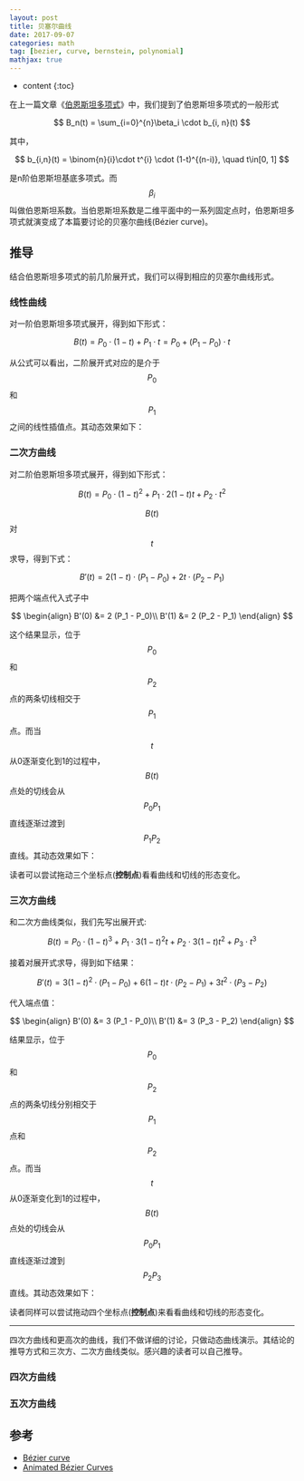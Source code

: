 ```yaml
---
layout: post
title: 贝塞尔曲线
date: 2017-09-07
categories: math
tag: [bezier, curve, bernstein, polynomial]
mathjax: true
---
```

* content
{:toc}

在上一篇文章《[伯恩斯坦多项式](/math/2017/09/06/bernstein-polynomial/)》中，我们提到了伯恩斯坦多项式的一般形式

$$
B_n(t) = \sum_{i=0}^{n}\beta_i \cdot b_{i, n}(t)
$$

其中，

$$
b_{i,n}(t) = \binom{n}{i}\cdot t^{i} \cdot (1-t)^{(n-i)}, \quad t\in[0, 1]
$$

是n阶伯恩斯坦基底多项式。而$$\beta_i$$叫做伯恩斯坦系数。当伯恩斯坦系数是二维平面中的一系列固定点时，伯恩斯坦多项式就演变成了本篇要讨论的贝塞尔曲线(Bézier curve)。



<style>

.curve, .line {
  fill: none;
  stroke-width: 1px;
}
.curve {
  stroke: red;
  stroke-width: 3px;
}
.control {
  fill: #ccc;
  stroke: #000;
  stroke-width: .5px;
	cursor: move;
}
.control.drag, .control:hover {
	fill: #fe0;
}
.controltext {
  font-size: .6em;
}
svg {
  display: inline-block;
}
.vis {
    <!-- border: 1px solid #ddd; -->
}
</style>


<script src="/assets/js/2017/09/07/d3.min.js"></script>
<script src="/assets/js/2017/09/07/control.js"></script>


## 推导

结合伯恩斯坦多项式的前几阶展开式，我们可以得到相应的贝塞尔曲线形式。

### 线性曲线
对一阶伯恩斯坦多项式展开，得到如下形式：

$$
B(t) = P_0 \cdot (1-t) + P_1 \cdot t  = P_0 + (P_1 - P_0) \cdot t
$$

从公式可以看出，二阶展开式对应的是介于$$P_0$$和$$P_1$$之间的线性插值点。其动态效果如下：

<div id="vis0" class="vis">
	<script>
        var points = [
            {x: 0, y: 0},
            {x: 60, y: 260},
        ];
		bezierCurveAnimation("#vis0", points);
	</script>
</div>


### 二次方曲线

对二阶伯恩斯坦多项式展开，得到如下形式：

$$
B(t) = P_0 \cdot (1-t)^2 + P_1\cdot 2(1-t)t + P_2 \cdot t^2
$$

$$B(t)$$对$$t$$求导，得到下式：

$$
B'(t) = 2(1-t)\cdot (P_1 - P_0) + 2t\cdot (P_2 - P_1)
$$

把两个端点代入式子中

$$
\begin{align}
B'(0) &= 2 (P_1 - P_0)\\
B'(1) &= 2 (P_2 - P_1)
\end{align}
$$

这个结果显示，位于$$P_0$$和$$P_2$$点的两条切线相交于$$P_1$$点。而当$$t$$从0逐渐变化到1的过程中，$$B(t)$$点处的切线会从$$P_0P_1$$直线逐渐过渡到$$P_1P_2$$直线。其动态效果如下：

<div id="vis1" class="vis">
	<script>
        var points = [
            {x: 0, y: 0},
            {x: 60, y: 181},
            {x: -60,y: 258},
        ];
		bezierCurveAnimation("#vis1", points);
	</script>
</div>

读者可以尝试拖动三个坐标点(**控制点**)看看曲线和切线的形态变化。

### 三次方曲线

和二次方曲线类似，我们先写出展开式:

$$
B(t) = P_0 \cdot (1-t)^3 + P_1\cdot 3(1-t)^2t + P_2 \cdot 3(1-t)t^2 + P_3 \cdot t^3
$$

接着对展开式求导，得到如下结果：

$$
B'(t) = 3(1-t)^2\cdot (P_1 - P_0) + 6(1-t)t\cdot (P_2 - P_1) + 3t^2\cdot(P_3 - P_2)
$$

代入端点值：

$$
\begin{align}
B'(0) &= 3 (P_1 - P_0)\\
B'(1) &= 3 (P_3 - P_2)
\end{align}
$$

结果显示，位于$$P_0$$和$$P_2$$点的两条切线分别相交于$$P_1$$点和$$P_2$$点。而当$$t$$从0逐渐变化到1的过程中，$$B(t)$$点处的切线会从$$P_0P_1$$直线逐渐过渡到$$P_2P_3$$直线。其动态效果如下：

<div id="vis2" class="vis">
	<script>
	    var points = [
            {x: 0, y: 0},
            {x: 60, y: 131},
            {x: 0,y: 258},
            {x: -60, y: 176},
        ];
		bezierCurveAnimation("#vis2", points);
	</script>
</div>

读者同样可以尝试拖动四个坐标点(**控制点**)来看看曲线和切线的形态变化。

----------------------------
四次方曲线和更高次的曲线，我们不做详细的讨论，只做动态曲线演示。其结论的推导方式和三次方、二次方曲线类似。感兴趣的读者可以自己推导。

### 四次方曲线

<div id="vis3" class="vis">
	<script>
	    var points = [
            {x: 0, y: 0},
            {x: 80, y: 131},
            {x: 60,y: 258},
            {x: -80, y: 206},
            {x: -60, y: 80}
        ];
		bezierCurveAnimation("#vis3", points);
	</script>
</div>

### 五次方曲线

<div id="vis4" class="vis">
	<script>
	    var points = [
            {x: 0, y: 0},
            {x: 80, y: 131},
            {x: 0,y: 258},
            {x: -60, y: 206},
            {x: 0, y: 140},
			{x: -30, y: 60}
        ];
		bezierCurveAnimation("#vis4", points);
	</script>
</div>




## 参考

- [Bézier curve](https://en.wikipedia.org/wiki/B%C3%A9zier_curve)
- [Animated Bézier Curves](https://www.jasondavies.com/animated-bezier/)

